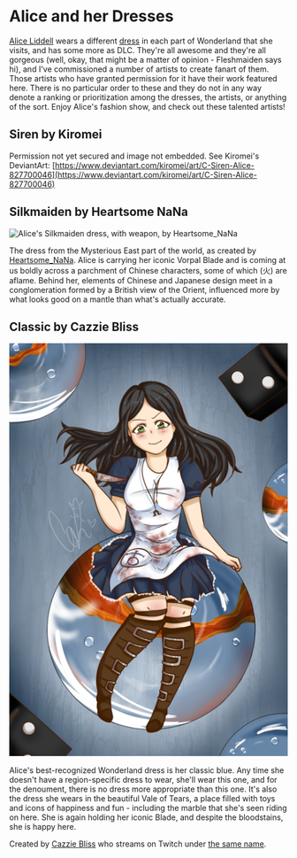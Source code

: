 Alice and her Dresses
=====================

[Alice Liddell](https://alice.fandom.com/wiki/Alice_Liddell) wears a different
[dress](https://alice.fandom.com/wiki/Dress) in each part of Wonderland that she
visits, and has some more as DLC. They're all awesome and they're all gorgeous
(well, okay, that might be a matter of opinion - Fleshmaiden says hi), and I've
commissioned a number of artists to create fanart of them. Those artists who
have granted permission for it have their work featured here. There is no
particular order to these and they do not in any way denote a ranking or
prioritization among the dresses, the artists, or anything of the sort. Enjoy
Alice's fashion show, and check out these talented artists!

Siren by Kiromei
----------------

Permission not yet secured and image not embedded. See Kiromei's DeviantArt:
[https://www.deviantart.com/kiromei/art/C-Siren-Alice-827700046](https://www.deviantart.com/kiromei/art/C-Siren-Alice-827700046)

Silkmaiden by Heartsome NaNa
----------------------------

![Alice's Silkmaiden dress, with weapon, by Heartsome_NaNa](https://heartsomenanaart.weebly.com/uploads/1/1/9/9/119994482/silkmaidencomp_orig.jpg)

The dress from the Mysterious East part of the world, as created by [Heartsome_NaNa](https://heartsomenanaart.weebly.com/).
Alice is carrying her iconic Vorpal Blade and is coming at us boldly across a
parchment of Chinese characters, some of which (火) are aflame. Behind her,
elements of Chinese and Japanese design meet in a conglomeration formed by a
British view of the Orient, influenced more by what looks good on a mantle
than what's actually accurate.

Classic by Cazzie Bliss
-----------------------

![Alice's Classic dress, with weapon, sitting on a marble](images/classic_by_cazziebliss.png)

Alice's best-recognized Wonderland dress is her classic blue. Any time she
doesn't have a region-specific dress to wear, she'll wear this one, and for
the denoument, there is no dress more appropriate than this one. It's also
the dress she wears in the beautiful Vale of Tears, a place filled with toys
and icons of happiness and fun - including the marble that she's seen riding
on here. She is again holding her iconic Blade, and despite the bloodstains,
she is happy here.

Created by [Cazzie Bliss](https://www.instagram.com/cazzie.bliss/) who streams
on Twitch under [the same name](https://www.twitch.tv/cazzie_bliss).
